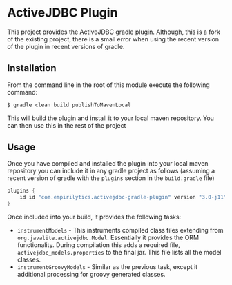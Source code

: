 # ActiveJDBC Plugin

This project provides the ActiveJDBC gradle plugin. Although, this is a fork of the existing project, there is a small
error when using the recent version of the plugin in recent versions of gradle.

## Installation

From the command line in the root of this module execute the following command:

```bash
$ gradle clean build publishToMavenLocal
```

This will build the plugin and install it to your local maven repository. You can then use this in the rest of the
project

## Usage

Once you have compiled and installed the plugin into your local maven repository you can include it in any gradle
project as follows (assuming a recent version of gradle with the `plugins` section in the `build.gradle` file)

```groovy
plugins {
    id id "com.empirilytics.activejdbc-gradle-plugin" version "3.0-j11"
}
```

Once included into your build, it provides the following tasks:

* `instrumentModels` - This instruments compiled class files extending from `org.javalite.activejdbc.Model`. Essentially
  it provides the ORM functionality. During compilation this adds a required file, `activejdbc_models.properties` to the
  final jar. This file lists all the model classes.
* `instrumentGroovyModels` - Similar as the previous task, except it additional processing for groovy generated classes.
